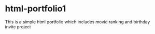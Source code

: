 # html-portfolio1
This is a simple html portfolio which includes movie ranking and birthday invite project 
